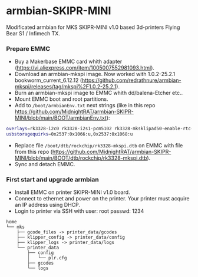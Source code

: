 # armbian-SKIPR-MINI
Modificated armbian for MKS SKIPR-MINI v1.0 based 3d-printers Flying Bear S1 / Infimech TX.

### Prepare EMMC
- Buy a Makerbase EMMC card whith adapter (https://vi.aliexpress.com/item/1005007552981093.html).
- Download an armbian-mkspi image. Now worked with 1.0.2-25.2.1 bookworm_current_6.12.12 (https://github.com/redrathnure/armbian-mkspi/releases/tag/mkspi%2F1.0.2-25.2.1).
- Burn an armbian-mkspi image to EMMC whith dd/balena-Etcher etc..
- Mount EMMC boot and root partitions.
- Add to `/boot/armbianEnv.txt` next strings (like in this repo https://github.com/MidnightRAT/armbian-SKIPR-MINI/blob/main/BOOT/armbianEnv.txt):
```bash
overlays=rk3328-i2c0 rk3328-i2s1-pcm5102 rk3328-mksklipad50-enable-rtc-end1 rk3328-mkspi-disable-lcd-spi rk3328-opp-1.4ghz rk3328-spi-spidev rk3328-uart1
usbstoragequirks=0x2537:0x1066:u,0x2537:0x1068:u
```
- Replace file `/boot/dtb/rockchip/rk3328-mkspi.dtb` on EMMC with file from this repo (https://github.com/MidnightRAT/armbian-SKIPR-MINI/blob/main/BOOT/dtb/rockchip/rk3328-mkspi.dtb).
- Sync and detach EMMC.

### First start and upgrade armbian
- Install EMMC on printer SKIPR-MINI v1.0 board.
- Connect to ethernet and power on the printer. Your printer must acquire an IP address using DHCP.
- Login to printer via SSH with user: root passwd: 1234

```
home
└── mks
    ├── gcode_files -> printer_data/gcodes
    ├── klipper_config -> printer_data/config
    ├── klipper_logs -> printer_data/logs
    └── printer_data
        ├── config
        │   └── plr.cfg
        ├── gcodes
        └── logs
```
